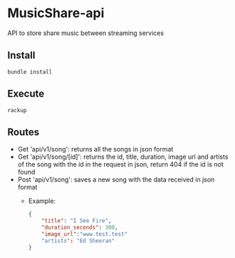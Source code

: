 # MusicShare-api

API to store share music between streaming services

## Install

```shell
bundle install
```

## Execute

```shell
rackup
```

## Routes

- Get 'api/v1/song': returns all the songs in json format
- Get 'api/v1/song/[id]': returns the id, title, duration, image url and artists of the song with the id in the request in json, return 404 if the id is not found
- Post 'api/v1/song': saves a new song with the data received in json format
	- Example:

		```json
		{
		    "title": "I See Fire",
		    "duration_seconds": 300,
		    "image_url":"www.test.test"
		    "artists": "Ed Sheeran"
		}
		```
